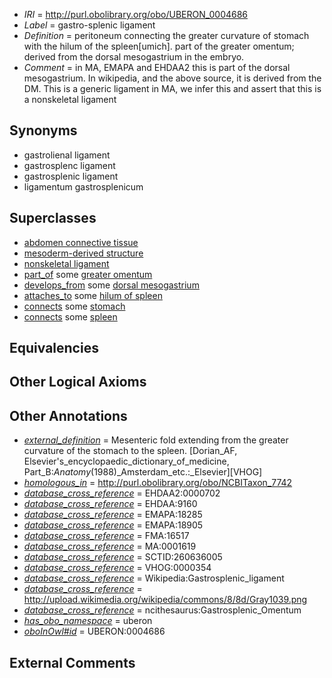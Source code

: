  * *IRI* = http://purl.obolibrary.org/obo/UBERON_0004686
 * *Label* = gastro-splenic ligament
 * *Definition* = peritoneum connecting the greater curvature of stomach with the hilum of the spleen[umich]. part of the greater omentum; derived from the dorsal mesogastrium in the embryo.
 * *Comment* = in MA, EMAPA and EHDAA2 this is part of the dorsal mesogastrium. In wikipedia, and the above source, it is derived from the DM. This is a generic ligament in MA, we infer this and assert that this is a nonskeletal ligament

## Synonyms

 * gastrolienal ligament
 * gastrosplenc ligament
 * gastrosplenic ligament
 * ligamentum gastrosplenicum

## Superclasses

 * [abdomen connective tissue](../../UBERON/67/UBERON_0003567.md)
 * [mesoderm-derived structure](../../UBERON/20/UBERON_0004120.md)
 * [nonskeletal ligament](../../UBERON/45/UBERON_0008845.md)
 * [part_of](../../BFO/50/BFO_0000050.md) some [greater omentum](../../UBERON/48/UBERON_0005448.md)
 * [develops_from](../../RO/02/RO_0002202.md) some [dorsal mesogastrium](../../UBERON/02/UBERON_0005602.md)
 * [attaches_to](../../RO/71/RO_0002371.md) some [hilum of spleen](../../UBERON/48/UBERON_0001248.md)
 * [connects](../../ts/core#connects.md) some [stomach](../../UBERON/45/UBERON_0000945.md)
 * [connects](../../ts/core#connects.md) some [spleen](../../UBERON/06/UBERON_0002106.md)

## Equivalencies


## Other Logical Axioms


## Other Annotations

 * *[external_definition](../../UBPROP/01/UBPROP_0000001.md)* = Mesenteric fold extending from the greater curvature of the stomach to the spleen. [Dorian_AF, Elsevier's_encyclopaedic_dictionary_of_medicine, Part_B:_Anatomy_(1988)_Amsterdam_etc.:_Elsevier][VHOG]
 * *[homologous_in](../../core#homologous/in/core#homologous_in.md)* = http://purl.obolibrary.org/obo/NCBITaxon_7742
 * *[database_cross_reference](../../ef/oboInOwl#hasDbXref.md)* = EHDAA2:0000702
 * *[database_cross_reference](../../ef/oboInOwl#hasDbXref.md)* = EHDAA:9160
 * *[database_cross_reference](../../ef/oboInOwl#hasDbXref.md)* = EMAPA:18285
 * *[database_cross_reference](../../ef/oboInOwl#hasDbXref.md)* = EMAPA:18905
 * *[database_cross_reference](../../ef/oboInOwl#hasDbXref.md)* = FMA:16517
 * *[database_cross_reference](../../ef/oboInOwl#hasDbXref.md)* = MA:0001619
 * *[database_cross_reference](../../ef/oboInOwl#hasDbXref.md)* = SCTID:260636005
 * *[database_cross_reference](../../ef/oboInOwl#hasDbXref.md)* = VHOG:0000354
 * *[database_cross_reference](../../ef/oboInOwl#hasDbXref.md)* = Wikipedia:Gastrosplenic_ligament
 * *[database_cross_reference](../../ef/oboInOwl#hasDbXref.md)* = http://upload.wikimedia.org/wikipedia/commons/8/8d/Gray1039.png
 * *[database_cross_reference](../../ef/oboInOwl#hasDbXref.md)* = ncithesaurus:Gastrosplenic_Omentum
 * *[has_obo_namespace](../../ce/oboInOwl#hasOBONamespace.md)* = uberon
 * *[oboInOwl#id](../../id/oboInOwl#id.md)* = UBERON:0004686

## External Comments

